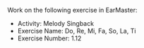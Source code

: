Work on the following exercise in EarMaster:
- Activity: Melody Singback
- Exercise Name: Do, Re, Mi, Fa, So, La, Ti
- Exercise Number: 1.12
